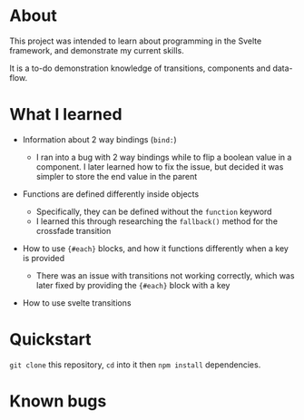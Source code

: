 # About
This project was intended to learn about programming in the Svelte 
framework, and demonstrate my current skills.

It is a to-do demonstration knowledge of transitions, components 
and data-flow.


# What I learned
- Information about 2 way bindings (`bind:`)
  - I ran into a bug with 2 way bindings while to flip a
  boolean value in a component. 
  I later learned how to fix the issue, but decided it was 
  simpler to store the end value in the parent

- Functions are defined differently inside objects
  - Specifically, they can be defined without the `function`
  keyword
  - I learned this through researching the `fallback()` 
  method for the crossfade transition

- How to use `{#each}` blocks, and how it functions 
differently when a key is provided
  - There was an issue with transitions not working correctly, 
  which was later fixed by providing the `{#each}` block with 
  a key

- How to use svelte transitions


# Quickstart
`git clone` this repository, `cd` into it then `npm install`
dependencies.


# Known bugs


